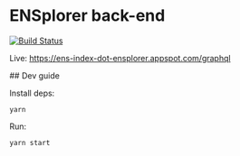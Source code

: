 # ENSplorer back-end

[![Build Status](https://travis-ci.org/ethbadassmofos/server.svg?branch=master)](https://travis-ci.org/ethbadassmofos/server)

Live: https://ens-index-dot-ensplorer.appspot.com/graphql

## Dev guide

Install deps:

```shell
yarn
```

Run:

```shell
yarn start
```
